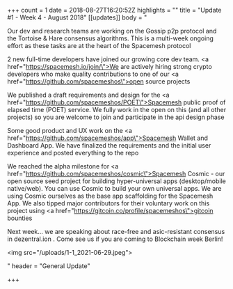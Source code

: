 +++
count = 1
date = 2018-08-27T16:20:52Z
highlights = ""
title = "Update #1 - Week 4 - August 2018"
[[updates]]
body = "<p>Our dev and research teams are working on the Gossip p2p protocol and the Tortoise &amp; Hare consensus algorithms. This is a multi-week ongoing effort as these tasks are at the heart of the Spacemesh protocol</p><p>2 new full-time developers have joined our growing core dev team. <a href=\"https://spacemesh.io/join/\">We are actively hiring</a> strong crypto developers who make quality contributions to one of our <a href=\"https://github.com/spacemeshos\">open source projects</a></p><p>We published a draft requirements and design for the <a href=\"https://github.com/spacemeshos/POET\">Spacemesh public proof of elapsed time (POET) service</a>. We fully work in the open on this (and all other projects) so you are welcome to join and participate in the api design phase</p><p>Some good product and UX work on the <a href=\"https://github.com/spacemeshos/app\">Spacemesh Wallet and Dashboard App</a>. We have finalized the requirements and the initial user experience and posted everything to the repo</p><p>We reached the alpha milestone for <a href=\"https://github.com/spacemeshos/cosmic\">Spacemesh Cosmic</a> - our open source seed project for building hyper-universal apps (desktop/mobile native/web). You can use Cosmic to build your own universal apps. We are using Cosmic ourselves as the base app scaffolding for the Spacemesh App. We also tipped major contributors for their voluntary work on this project using <a href=\"https://gitcoin.co/profile/spacemeshos\">gitcoin bounties</a></p><p>Next week... we are speaking about race-free and asic-resistant consensus in dezentral.ion . Come see us if you are coming to Blockchain week Berlin!</p><p><img src=\"/uploads/1-1_2021-06-29.jpeg\"></p>"
header = "General Update"

+++
